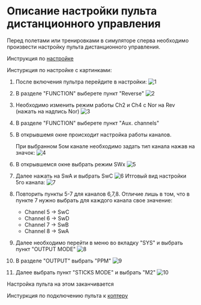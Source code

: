 # Описание настройки пульта дистанционного управления

Перед полетами или тренировками в симуляторе сперва необходимо произвести настройку пульта дистанционного управления.

Инструкция по [настройке](https://pioneer-doc.readthedocs.io/ru/master/instructions/pioneer-standart/settings/rc_setting.html)

Инстуркция по настройке с картинками:
1) После включения пультра перейдите в настройки:
![1](./image/1.jpg)
   
2) В разделе "FUNCTION" выберете пункт "Reverse"
   ![2](./image/2.jpg)
   
3) Необходимо изменить режим работы Ch2 и Ch4 с Nor на Rev (нажать на надпись Nor)
   ![3](./image/3.jpg)
   
4) В разделе "FUNCTION" выберете пункт "Aux. channels"
5) В открывшемя окне происходит настройка работы каналов. 
   
   При выбранном 5ом канале необходимо задать тип канала нажав на значок:
   ![4](./image/4.jpg)
   
6) В открывшемся окне выбрать режим SWx
   ![5](./image/5.jpg)
   
7) Далее нажать на SwA и выбрать SwC
   ![6](./image/6.jpg)
   Итговый вид настройки 5го канала:
   ![7](./image/7.jpg)
   
8) Повторить пункты 5-7 для каналов 6,7,8. Отличие лишь в том, что в пункте 7 нужно выбрать для
каждого канала свое значение:
   * Channel 5 -> SwC
   * Channel 6 -> SwD
   * Channel 7 -> SwB
   * Channel 8 -> SwA
   
9) Далее необходимо перейти в меню во вкладку "SYS" и выбрать пункт "OUTPUT MODE"
   ![8](./image/8.jpg)
   
10) В разделе "OUTPUT" выбрать "PPM"
   ![9](./image/9.jpg)

11) Далее выбрать пункт "STICKS MODE" и выбрать "M2"
![10](./image/10.jpg)
    
Настройка пульта на этом заканчивается

Инстуркция по подключению пульта к [коптеру](https://pioneer-doc.readthedocs.io/ru/master/instructions/pioneer-standart/settings/rc_connection.html)

   